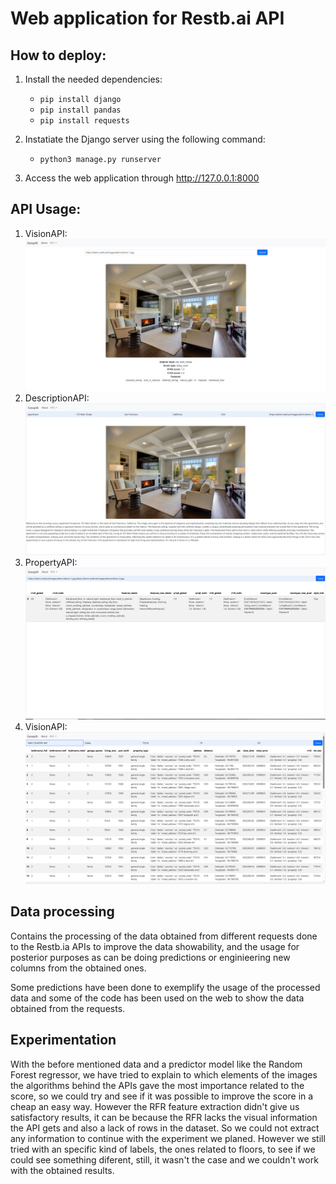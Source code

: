 # Web application for Restb.ai API

## How to deploy:
1. Install the needed dependencies:
    * `pip install django`
    * `pip install pandas`
    * `pip install requests`

2. Instatiate the Django server using the following command:
    * `python3 manage.py runserver`

3. Access the web application through http://127.0.0.1:8000

## API Usage:

1. VisionAPI:
![VisionAPI](./images/VisionAPI.jpg "VisionAPI")
2. DescriptionAPI:
![DescriptionAPI](./images/DescriptionAPI.jpg "DescriptionAPI")
3. PropertyAPI:
![PropertyAPI](./images/PropertyAPI.jpg "PropertyAPI")
4. VisionAPI:
![IntelligenceAPI](./images/IntelligenceAPI.jpg "IntelligenceAPI")

## Data processing

Contains the processing of the data obtained from different requests done to the Restb.ia APIs to improve the data showability, and the usage for posterior purposes as can be doing predictions or enginieering new columns from the obtained ones.

Some predictions have been done to exemplify the usage of the processed data and some of the code has been used on the web to show the data obtained from the requests.

## Experimentation

With the before mentioned data and a predictor model like the Random Forest regressor, we have tried to explain to which elements of the images the algorithms behind the APIs gave the most importance related to the score, so we could try and see if it was possible to improve the score in a cheap an easy way. However the RFR feature extraction didn't give us satisfactory results, it can be because the RFR lacks the visual information the API gets and also a lack of rows in the dataset. So we could not extract any information to continue with the experiment we planed. However we still tried with an specific kind of labels, the ones related to floors, to see if we could see something diferent, still, it wasn't the case and we couldn't work with the obtained results.
